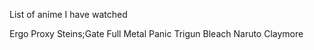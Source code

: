 List of anime I have watched

Ergo Proxy
Steins;Gate
Full Metal Panic
Trigun
Bleach
Naruto
Claymore
